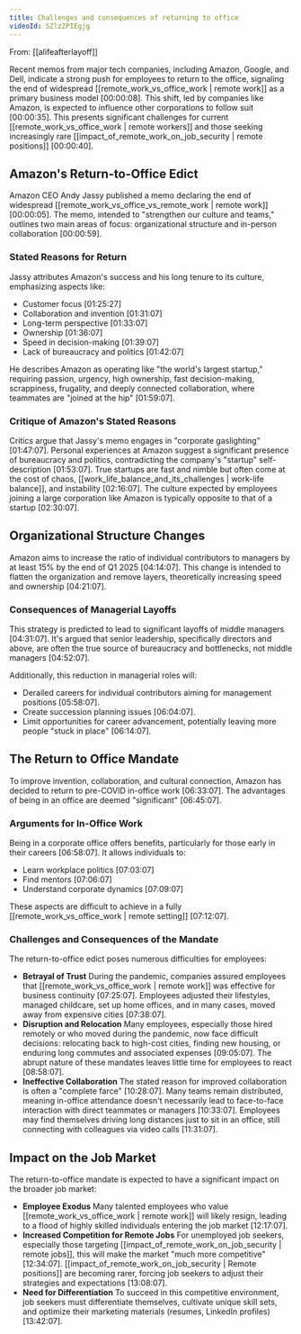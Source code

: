 ```yaml
---
title: Challenges and consequences of returning to office
videoId: SZlzZPIEgjg
---
```


From: [[alifeafterlayoff]] <br/> 

Recent memos from major tech companies, including Amazon, Google, and Dell, indicate a strong push for employees to return to the office, signaling the end of widespread [[remote_work_vs_office_work | remote work]] as a primary business model <a class="yt-timestamp" data-t="00:00:08">[00:00:08]</a>. This shift, led by companies like Amazon, is expected to influence other corporations to follow suit <a class="yt-timestamp" data-t="00:00:35">[00:00:35]</a>. This presents significant challenges for current [[remote_work_vs_office_work | remote workers]] and those seeking increasingly rare [[impact_of_remote_work_on_job_security | remote positions]] <a class="yt-timestamp" data-t="00:00:40">[00:00:40]</a>.

## Amazon's Return-to-Office Edict

Amazon CEO Andy Jassy published a memo declaring the end of widespread [[remote_work_vs_office_vs_remote_work | remote work]] <a class="yt-timestamp" data-t="00:00:05">[00:00:05]</a>. The memo, intended to "strengthen our culture and teams," outlines two main areas of focus: organizational structure and in-person collaboration <a class="yt-timestamp" data-t="00:00:59">[00:00:59]</a>.

### Stated Reasons for Return

Jassy attributes Amazon's success and his long tenure to its culture, emphasizing aspects like:
*   Customer focus <a class="yt-timestamp" data-t="01:25:27">[01:25:27]</a>
*   Collaboration and invention <a class="yt-timestamp" data-t="01:31:07">[01:31:07]</a>
*   Long-term perspective <a class="yt-timestamp" data-t="01:33:07">[01:33:07]</a>
*   Ownership <a class="yt-timestamp" data-t="01:36:07">[01:36:07]</a>
*   Speed in decision-making <a class="yt-timestamp" data-t="01:39:07">[01:39:07]</a>
*   Lack of bureaucracy and politics <a class="yt-timestamp" data-t="01:42:07">[01:42:07]</a>

He describes Amazon as operating like "the world's largest startup," requiring passion, urgency, high ownership, fast decision-making, scrappiness, frugality, and deeply connected collaboration, where teammates are "joined at the hip" <a class="yt-timestamp" data-t="01:59:07">[01:59:07]</a>.

### Critique of Amazon's Stated Reasons

Critics argue that Jassy's memo engages in "corporate gaslighting" <a class="yt-timestamp" data-t="01:47:07">[01:47:07]</a>. Personal experiences at Amazon suggest a significant presence of bureaucracy and politics, contradicting the company's "startup" self-description <a class="yt-timestamp" data-t="01:53:07">[01:53:07]</a>. True startups are fast and nimble but often come at the cost of chaos, [[work_life_balance_and_its_challenges | work-life balance]], and instability <a class="yt-timestamp" data-t="02:16:07">[02:16:07]</a>. The culture expected by employees joining a large corporation like Amazon is typically opposite to that of a startup <a class="yt-timestamp" data-t="02:30:07">[02:30:07]</a>.

## Organizational Structure Changes

Amazon aims to increase the ratio of individual contributors to managers by at least 15% by the end of Q1 2025 <a class="yt-timestamp" data-t="04:14:07">[04:14:07]</a>. This change is intended to flatten the organization and remove layers, theoretically increasing speed and ownership <a class="yt-timestamp" data-t="04:21:07">[04:21:07]</a>.

### Consequences of Managerial Layoffs

This strategy is predicted to lead to significant layoffs of middle managers <a class="yt-timestamp" data-t="04:31:07">[04:31:07]</a>. It's argued that senior leadership, specifically directors and above, are often the true source of bureaucracy and bottlenecks, not middle managers <a class="yt-timestamp" data-t="04:52:07">[04:52:07]</a>.

Additionally, this reduction in managerial roles will:
*   Derailed careers for individual contributors aiming for management positions <a class="yt-timestamp" data-t="05:58:07">[05:58:07]</a>.
*   Create succession planning issues <a class="yt-timestamp" data-t="06:04:07">[06:04:07]</a>.
*   Limit opportunities for career advancement, potentially leaving more people "stuck in place" <a class="yt-timestamp" data-t="06:14:07">[06:14:07]</a>.

## The Return to Office Mandate

To improve invention, collaboration, and cultural connection, Amazon has decided to return to pre-COVID in-office work <a class="yt-timestamp" data-t="06:33:07">[06:33:07]</a>. The advantages of being in an office are deemed "significant" <a class="yt-timestamp" data-t="06:45:07">[06:45:07]</a>.

### Arguments for In-Office Work

Being in a corporate office offers benefits, particularly for those early in their careers <a class="yt-timestamp" data-t="06:58:07">[06:58:07]</a>. It allows individuals to:
*   Learn workplace politics <a class="yt-timestamp" data-t="07:03:07">[07:03:07]</a>
*   Find mentors <a class="yt-timestamp" data-t="07:06:07">[07:06:07]</a>
*   Understand corporate dynamics <a class="yt-timestamp" data-t="07:09:07">[07:09:07]</a>

These aspects are difficult to achieve in a fully [[remote_work_vs_office_work | remote setting]] <a class="yt-timestamp" data-t="07:12:07">[07:12:07]</a>.

### Challenges and Consequences of the Mandate

The return-to-office edict poses numerous difficulties for employees:
*   **Betrayal of Trust** During the pandemic, companies assured employees that [[remote_work_vs_office_work | remote work]] was effective for business continuity <a class="yt-timestamp" data-t="07:25:07">[07:25:07]</a>. Employees adjusted their lifestyles, managed childcare, set up home offices, and in many cases, moved away from expensive cities <a class="yt-timestamp" data-t="07:38:07">[07:38:07]</a>.
*   **Disruption and Relocation** Many employees, especially those hired remotely or who moved during the pandemic, now face difficult decisions: relocating back to high-cost cities, finding new housing, or enduring long commutes and associated expenses <a class="yt-timestamp" data-t="09:05:07">[09:05:07]</a>. The abrupt nature of these mandates leaves little time for employees to react <a class="yt-timestamp" data-t="08:58:07">[08:58:07]</a>.
*   **Ineffective Collaboration** The stated reason for improved collaboration is often a "complete farce" <a class="yt-timestamp" data-t="10:28:07">[10:28:07]</a>. Many teams remain distributed, meaning in-office attendance doesn't necessarily lead to face-to-face interaction with direct teammates or managers <a class="yt-timestamp" data-t="10:33:07">[10:33:07]</a>. Employees may find themselves driving long distances just to sit in an office, still connecting with colleagues via video calls <a class="yt-timestamp" data-t="11:31:07">[11:31:07]</a>.

## Impact on the Job Market

The return-to-office mandate is expected to have a significant impact on the broader job market:
*   **Employee Exodus** Many talented employees who value [[remote_work_vs_office_work | remote work]] will likely resign, leading to a flood of highly skilled individuals entering the job market <a class="yt-timestamp" data-t="12:17:07">[12:17:07]</a>.
*   **Increased Competition for Remote Jobs** For unemployed job seekers, especially those targeting [[impact_of_remote_work_on_job_security | remote jobs]], this will make the market "much more competitive" <a class="yt-timestamp" data-t="12:34:07">[12:34:07]</a>. [[impact_of_remote_work_on_job_security | Remote positions]] are becoming rarer, forcing job seekers to adjust their strategies and expectations <a class="yt-timestamp" data-t="13:08:07">[13:08:07]</a>.
*   **Need for Differentiation** To succeed in this competitive environment, job seekers must differentiate themselves, cultivate unique skill sets, and optimize their marketing materials (resumes, LinkedIn profiles) <a class="yt-timestamp" data-t="13:42:07">[13:42:07]</a>.
